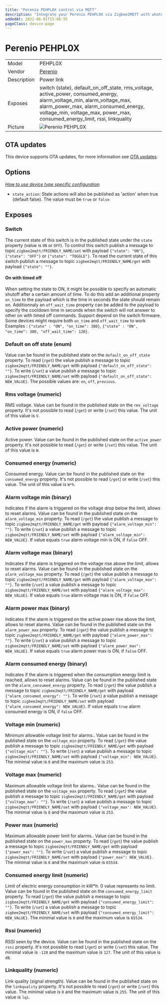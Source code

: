```yaml
---
title: "Perenio PEHPL0X control via MQTT"
description: "Integrate your Perenio PEHPL0X via Zigbee2MQTT with whatever smart home infrastructure you are using without the vendor's bridge or gateway."
addedAt: 2022-06-01T15:08:55
pageClass: device-page
---
```


<!-- !!!! -->
<!-- ATTENTION: This file is auto-generated through docgen! -->
<!-- You can only edit the "Notes"-Section between the two comment lines "Notes BEGIN" and "Notes END". -->
<!-- Do not use h1 or h2 heading within "## Notes"-Section. -->
<!-- !!!! -->

# Perenio PEHPL0X

|     |     |
|-----|-----|
| Model | PEHPL0X  |
| Vendor  | [Perenio](/supported-devices/#v=Perenio)  |
| Description | Power link |
| Exposes | switch (state), default_on_off_state, rms_voltage, active_power, consumed_energy, alarm_voltage_min, alarm_voltage_max, alarm_power_max, alarm_consumed_energy, voltage_min, voltage_max, power_max, consumed_energy_limit, rssi, linkquality |
| Picture | ![Perenio PEHPL0X](https://www.zigbee2mqtt.io/images/devices/PEHPL0X.png) |


<!-- Notes BEGIN: You can edit here. Add "## Notes" headline if not already present. -->


<!-- Notes END: Do not edit below this line -->


## OTA updates
This device supports OTA updates, for more information see [OTA updates](../guide/usage/ota_updates.md).


## Options
*[How to use device type specific configuration](../guide/configuration/devices-groups.md#specific-device-options)*

* `state_action`: State actions will also be published as 'action' when true (default false). The value must be `true` or `false`


## Exposes

### Switch 
The current state of this switch is in the published state under the `state` property (value is `ON` or `OFF`).
To control this switch publish a message to topic `zigbee2mqtt/FRIENDLY_NAME/set` with payload `{"state": "ON"}`, `{"state": "OFF"}` or `{"state": "TOGGLE"}`.
To read the current state of this switch publish a message to topic `zigbee2mqtt/FRIENDLY_NAME/get` with payload `{"state": ""}`.

#### On with timed off
When setting the state to ON, it might be possible to specify an automatic shutoff after a certain amount of time. To do this add an additional property `on_time` to the payload which is the time in seconds the state should remain on.
Additionnaly an `off_wait_time` property can be added to the payload to specify the cooldown time in seconds when the switch will not answer to other on with timed off commands.
Support depend on the switch firmware. Some devices might require both `on_time` and `off_wait_time` to work
Examples : `{"state" : "ON", "on_time": 300}`, `{"state" : "ON", "on_time": 300, "off_wait_time": 120}`.

### Default on off state (enum)
Value can be found in the published state on the `default_on_off_state` property.
To read (`/get`) the value publish a message to topic `zigbee2mqtt/FRIENDLY_NAME/get` with payload `{"default_on_off_state": ""}`.
To write (`/set`) a value publish a message to topic `zigbee2mqtt/FRIENDLY_NAME/set` with payload `{"default_on_off_state": NEW_VALUE}`.
The possible values are: `on`, `off`, `previous`.

### Rms voltage (numeric)
RMS voltage.
Value can be found in the published state on the `rms_voltage` property.
It's not possible to read (`/get`) or write (`/set`) this value.
The unit of this value is `V`.

### Active power (numeric)
Active power.
Value can be found in the published state on the `active_power` property.
It's not possible to read (`/get`) or write (`/set`) this value.
The unit of this value is `W`.

### Consumed energy (numeric)
Consumed energy.
Value can be found in the published state on the `consumed_energy` property.
It's not possible to read (`/get`) or write (`/set`) this value.
The unit of this value is `W*h`.

### Alarm voltage min (binary)
Indicates if the alarm is triggered on the voltage drop below the limit, allows to reset alarms.
Value can be found in the published state on the `alarm_voltage_min` property.
To read (`/get`) the value publish a message to topic `zigbee2mqtt/FRIENDLY_NAME/get` with payload `{"alarm_voltage_min": ""}`.
To write (`/set`) a value publish a message to topic `zigbee2mqtt/FRIENDLY_NAME/set` with payload `{"alarm_voltage_min": NEW_VALUE}`.
If value equals `true` alarm voltage min is ON, if `false` OFF.

### Alarm voltage max (binary)
Indicates if the alarm is triggered on the voltage rise above the limit, allows to reset alarms.
Value can be found in the published state on the `alarm_voltage_max` property.
To read (`/get`) the value publish a message to topic `zigbee2mqtt/FRIENDLY_NAME/get` with payload `{"alarm_voltage_max": ""}`.
To write (`/set`) a value publish a message to topic `zigbee2mqtt/FRIENDLY_NAME/set` with payload `{"alarm_voltage_max": NEW_VALUE}`.
If value equals `true` alarm voltage max is ON, if `false` OFF.

### Alarm power max (binary)
Indicates if the alarm is triggered on the active power rise above the limit, allows to reset alarms.
Value can be found in the published state on the `alarm_power_max` property.
To read (`/get`) the value publish a message to topic `zigbee2mqtt/FRIENDLY_NAME/get` with payload `{"alarm_power_max": ""}`.
To write (`/set`) a value publish a message to topic `zigbee2mqtt/FRIENDLY_NAME/set` with payload `{"alarm_power_max": NEW_VALUE}`.
If value equals `true` alarm power max is ON, if `false` OFF.

### Alarm consumed energy (binary)
Indicates if the alarm is triggered when the consumption energy limit is reached, allows to reset alarms.
Value can be found in the published state on the `alarm_consumed_energy` property.
To read (`/get`) the value publish a message to topic `zigbee2mqtt/FRIENDLY_NAME/get` with payload `{"alarm_consumed_energy": ""}`.
To write (`/set`) a value publish a message to topic `zigbee2mqtt/FRIENDLY_NAME/set` with payload `{"alarm_consumed_energy": NEW_VALUE}`.
If value equals `true` alarm consumed energy is ON, if `false` OFF.

### Voltage min (numeric)
Minimum allowable voltage limit for alarms..
Value can be found in the published state on the `voltage_min` property.
To read (`/get`) the value publish a message to topic `zigbee2mqtt/FRIENDLY_NAME/get` with payload `{"voltage_min": ""}`.
To write (`/set`) a value publish a message to topic `zigbee2mqtt/FRIENDLY_NAME/set` with payload `{"voltage_min": NEW_VALUE}`.
The minimal value is `0` and the maximum value is `253`.

### Voltage max (numeric)
Maximum allowable voltage limit for alarms..
Value can be found in the published state on the `voltage_max` property.
To read (`/get`) the value publish a message to topic `zigbee2mqtt/FRIENDLY_NAME/get` with payload `{"voltage_max": ""}`.
To write (`/set`) a value publish a message to topic `zigbee2mqtt/FRIENDLY_NAME/set` with payload `{"voltage_max": NEW_VALUE}`.
The minimal value is `0` and the maximum value is `253`.

### Power max (numeric)
Maximum allowable power limit for alarms..
Value can be found in the published state on the `power_max` property.
To read (`/get`) the value publish a message to topic `zigbee2mqtt/FRIENDLY_NAME/get` with payload `{"power_max": ""}`.
To write (`/set`) a value publish a message to topic `zigbee2mqtt/FRIENDLY_NAME/set` with payload `{"power_max": NEW_VALUE}`.
The minimal value is `0` and the maximum value is `65534`.

### Consumed energy limit (numeric)
Limit of electric energy consumption in kW*h. 0 value represents no limit.
Value can be found in the published state on the `consumed_energy_limit` property.
To read (`/get`) the value publish a message to topic `zigbee2mqtt/FRIENDLY_NAME/get` with payload `{"consumed_energy_limit": ""}`.
To write (`/set`) a value publish a message to topic `zigbee2mqtt/FRIENDLY_NAME/set` with payload `{"consumed_energy_limit": NEW_VALUE}`.
The minimal value is `0` and the maximum value is `65534`.

### Rssi (numeric)
RSSI seen by the device.
Value can be found in the published state on the `rssi` property.
It's not possible to read (`/get`) or write (`/set`) this value.
The minimal value is `-128` and the maximum value is `127`.
The unit of this value is `dB`.

### Linkquality (numeric)
Link quality (signal strength).
Value can be found in the published state on the `linkquality` property.
It's not possible to read (`/get`) or write (`/set`) this value.
The minimal value is `0` and the maximum value is `255`.
The unit of this value is `lqi`.

